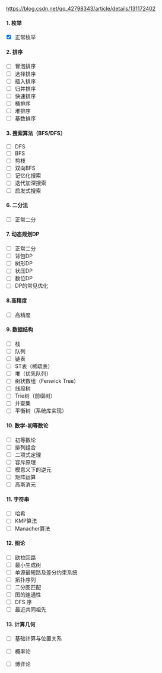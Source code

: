 https://blog.csdn.net/qq_42798343/article/details/131172402

#### 1. 枚举
- [x] 正常枚举

#### 2. 排序
- [ ] 冒泡排序
- [ ] 选择排序  
- [ ] 插入排序
- [ ] 归并排序
- [ ] 快速排序
- [ ] 桶排序
- [ ] 堆排序
- [ ] 基数排序

#### 3. 搜索算法（BFS/DFS）
- [ ] DFS
- [ ] BFS
- [ ] 剪枝
- [ ] 双向BFS
- [ ] 记忆化搜索
- [ ] 迭代加深搜索
- [ ] 启发式搜索

#### 6. 二分法
- [ ] 正常二分

#### 7. 动态规划DP
- [ ] 正常二分
- [ ] 背包DP
- [ ] 树形DP
- [ ] 状压DP
- [ ] 数位DP
- [ ] DP的常见优化

#### 8.高精度
- [ ] 高精度

#### 9. 数据结构
- [ ] 栈
- [ ] 队列
- [ ] 链表
- [ ] ST表（稀疏表）
- [ ] 堆（优先队列）
- [ ] 树状数组（Fenwick Tree）
- [ ] 线段树
- [ ] Trie树（前缀树）
- [ ] 并查集
- [ ] 平衡树（系统库实现）

#### 10. 数学-初等数论
- [ ] 初等数论
- [ ] 排列组合
- [ ] 二项式定理
- [ ] 容斥原理
- [ ] 模意义下的逆元
- [ ] 矩阵运算
- [ ] 高斯消元

#### 11. 字符串
- [ ] 哈希
- [ ] KMP算法
- [ ] Manacher算法

#### 12. 图论
- [ ] 欧拉回路
- [ ] 最小生成树 
- [ ] 单源最短路及差分约束系统
- [ ] 拓扑序列
- [ ] 二分图匹配
- [ ] 图的连通性
- [ ] DFS 序
- [ ] 最近共同祖先

#### 13. 计算几何
- [ ] 基础计算与位置关系
- [ ] 概率论
- [ ] 博弈论

